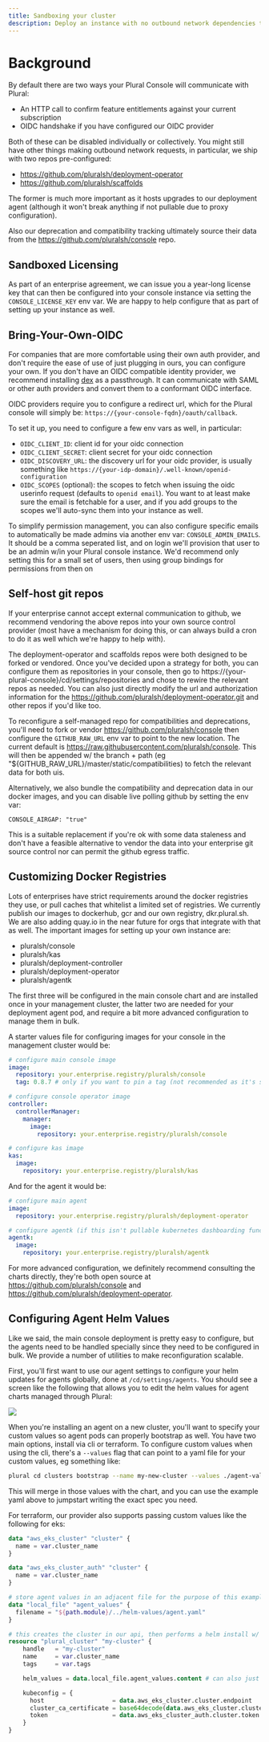 ```yaml
---
title: Sandboxing your cluster
description: Deploy an instance with no outbound network dependencies to Plural
---
```


# Background

By default there are two ways your Plural Console will communicate with Plural:

- An HTTP call to confirm feature entitlements against your current subscription
- OIDC handshake if you have configured our OIDC provider

Both of these can be disabled individually or collectively. You might still have other things making outbound network requests, in particular, we ship with two repos pre-configured:

- https://github.com/pluralsh/deployment-operator
- https://github.com/pluralsh/scaffolds

The former is much more important as it hosts upgrades to our deployment agent (although it won't break anything if not pullable due to proxy configuration).

Also our deprecation and compatibility tracking ultimately source their data from the https://github.com/pluralsh/console repo.

## Sandboxed Licensing

As part of an enterprise agreement, we can issue you a year-long license key that can then be configured into your console instance via setting the `CONSOLE_LICENSE_KEY` env var. We are happy to help configure that as part of setting up your instance as well.

## Bring-Your-Own-OIDC

For companies that are more comfortable using their own auth provider, and don't require the ease of use of just plugging in ours, you can configure your own. If you don't have an OIDC compatible identity provider, we recommend installing [dex](https://dexidp.io/docs/getting-started/) as a passthrough. It can communicate with SAML or other auth providers and convert them to a conformant OIDC interface.

OIDC providers require you to configure a redirect url, which for the Plural console will simply be: `https://{your-console-fqdn}/oauth/callback`.

To set it up, you need to configure a few env vars as well, in particular:

- `OIDC_CLIENT_ID`: client id for your oidc connection
- `OIDC_CLIENT_SECRET`: client secret for your oidc connection
- `OIDC_DISCOVERY_URL`: the discovery url for your oidc provider, is usually something like `https://{your-idp-domain}/.well-known/openid-configuration`
- `OIDC_SCOPES` (optional): the scopes to fetch when issuing the oidc userinfo request (defaults to `openid email`). You want to at least make sure the email is fetchable for a user, and if you add groups to the scopes we'll auto-sync them into your instance as well.

To simplify permission management, you can also configure specific emails to automatically be made admins via another env var: `CONSOLE_ADMIN_EMAILS`. It should be a comma seperated list, and on login we'll provision that user to be an admin w/in your Plural console instance. We'd recommend only setting this for a small set of users, then using group bindings for permissions from then on

## Self-host git repos

If your enterprise cannot accept external communication to github, we recommend vendoring the above repos into your own source control provider (most have a mechanism for doing this, or can always build a cron to do it as well which we're happy to help with).

The deployment-operator and scaffolds repos were both designed to be forked or vendored. Once you've decided upon a strategy for both, you can configure them as repositories in your console, then go to https://{your-plural-console}/cd/settings/repositories and chose to rewire the relevant repos as needed. You can also just directly modify the url and authorization information for the https://github.com/pluralsh/deployment-operator.git and other repos if you'd like too.

To reconfigure a self-managed repo for compatibilities and deprecations, you'll need to fork or vendor https://github.com/pluralsh/console then configure the `GITHUB_RAW_URL` env var to point to the new location. The current default is https://raw.githubusercontent.com/pluralsh/console. This will then be appended w/ the branch + path (eg "${GITHUB_RAW_URL}/master/static/compatibilities) to fetch the relevant data for both uis.

Alternatively, we also bundle the compatibility and deprecation data in our docker images, and you can disable live polling github by setting the env var:

```
CONSOLE_AIRGAP: "true"
```

This is a suitable replacement if you're ok with some data staleness and don't have a feasible alternative to vendor the data into your enterprise git source control nor can permit the github egress traffic.

## Customizing Docker Registries

Lots of enterprises have strict requirements around the docker registries they use, or pull caches that whitelist a limited set of registries. We currently publish our images to dockerhub, gcr and our own registry, dkr.plural.sh. We are also adding quay.io in the near future for orgs that integrate with that as well. The important images for setting up your own instance are:

- pluralsh/console
- pluralsh/kas
- pluralsh/deployment-controller
- pluralsh/deployment-operator
- pluralsh/agentk

The first three will be configured in the main console chart and are installed once in your management cluster, the latter two are needed for your deployment agent pod, and require a bit more advanced configuration to manage them in bulk.

A starter values file for configuring images for your console in the management cluster would be:

```yaml
# configure main console image
image:
  repository: your.enterprise.registry/pluralsh/console
  tag: 0.8.7 # only if you want to pin a tag (not recommended as it's set by the chart already)

# configure console operator image
controller:
  controllerManager:
    manager:
      image:
        repository: your.enterprise.registry/pluralsh/console

# configure kas image
kas:
  image:
    repository: your.enterprise.registry/pluralsh/kas
```

And for the agent it would be:

```yaml
# configure main agent
image:
  repository: your.enterprise.registry/pluralsh/deployment-operator

# configure agentk (if this isn't pullable kubernetes dashboarding functionality will break but deployments can still proceed)
agentk:
  image:
    repository: your.enterprise.registry/pluralsh/agentk
```

For more advanced configuration, we definitely recommend consulting the charts directly, they're both open source at https://github.com/pluralsh/console and https://github.com/pluralsh/deployment-operator.

## Configuring Agent Helm Values

Like we said, the main console deployment is pretty easy to configure, but the agents need to be handled specially since they need to be configured in bulk. We provide a number of utilities to make reconfiguration scalable.

First, you'll first want to use our agent settings to configure your helm updates for agents globally, done at `/cd/settings/agents`. You should see a screen like the following that allows you to edit the helm values for agent charts managed through Plural:

![](/assets/deployments/agent-update.png)

When you're installing an agent on a new cluster, you'll want to specify your custom values so agent pods can properly bootstrap as well. You have two main options, install via cli or terraform. To configure custom values when using the cli, there's a `--values` flag that can point to a yaml file for your custom values, eg something like:

```bash
plural cd clusters bootstrap --name my-new-cluster --values ./agent-values.yaml
```

This will merge in those values with the chart, and you can use the example yaml above to jumpstart writing the exact spec you need.

For terraform, our provider also supports passing custom values like the following for eks:

```tf
data "aws_eks_cluster" "cluster" {
  name = var.cluster_name
}

data "aws_eks_cluster_auth" "cluster" {
  name = var.cluster_name
}

# store agent values in an adjacent file for the purpose of this example
data "local_file" "agent_values" {
  filename = "${path.module}/../helm-values/agent.yaml"
}

# this creates the cluster in our api, then performs a helm install w/ the agent chart in one tf resource
resource "plural_cluster" "my-cluster" {
    handle   = "my-cluster"
    name     = var.cluster_name
    tags     = var.tags

    helm_values = data.local_file.agent_values.content # can also just be passed as a raw string instead of using the file import method

    kubeconfig = {
      host                   = data.aws_eks_cluster.cluster.endpoint
      cluster_ca_certificate = base64decode(data.aws_eks_cluster.cluster.certificate_authority.0.data)
      token                  = data.aws_eks_cluster_auth.cluster.token
    }
}
```
